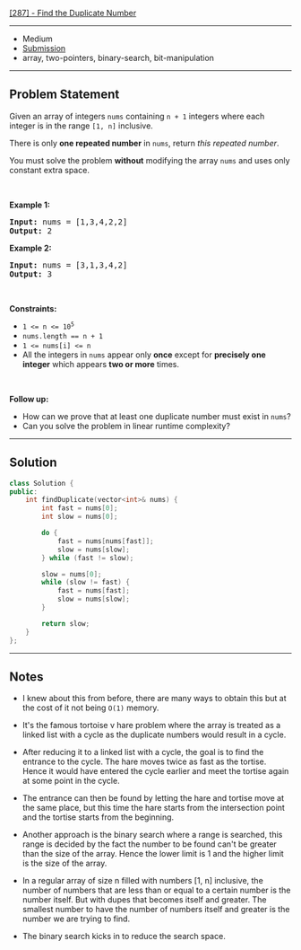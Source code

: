 [[287] - Find the Duplicate Number](https://leetcode.com/problems/find-the-duplicate-number)

---

- Medium
- [Submission](https://leetcode.com/problems/find-the-duplicate-number/submissions/979288055/)
- array, two-pointers, binary-search, bit-manipulation

---

## Problem Statement

<p>Given an array of integers <code>nums</code> containing&nbsp;<code>n + 1</code> integers where each integer is in the range <code>[1, n]</code> inclusive.</p>

<p>There is only <strong>one repeated number</strong> in <code>nums</code>, return <em>this&nbsp;repeated&nbsp;number</em>.</p>

<p>You must solve the problem <strong>without</strong> modifying the array <code>nums</code>&nbsp;and uses only constant extra space.</p>

<p>&nbsp;</p>
<p><strong class="example">Example 1:</strong></p>

<pre>
<strong>Input:</strong> nums = [1,3,4,2,2]
<strong>Output:</strong> 2
</pre>

<p><strong class="example">Example 2:</strong></p>

<pre>
<strong>Input:</strong> nums = [3,1,3,4,2]
<strong>Output:</strong> 3
</pre>

<p>&nbsp;</p>
<p><strong>Constraints:</strong></p>

<ul>
	<li><code>1 &lt;= n &lt;= 10<sup>5</sup></code></li>
	<li><code>nums.length == n + 1</code></li>
	<li><code>1 &lt;= nums[i] &lt;= n</code></li>
	<li>All the integers in <code>nums</code> appear only <strong>once</strong> except for <strong>precisely one integer</strong> which appears <strong>two or more</strong> times.</li>
</ul>

<p>&nbsp;</p>
<p><b>Follow up:</b></p>

<ul>
	<li>How can we prove that at least one duplicate number must exist in <code>nums</code>?</li>
	<li>Can you solve the problem in linear runtime complexity?</li>
</ul>


---

## Solution

```cpp
class Solution {
public:
    int findDuplicate(vector<int>& nums) {
        int fast = nums[0];
        int slow = nums[0];

        do {
            fast = nums[nums[fast]];
            slow = nums[slow];
        } while (fast != slow);

        slow = nums[0];
        while (slow != fast) {
            fast = nums[fast];
            slow = nums[slow];
        }

        return slow;
    }
};
```

---

## Notes

- I knew about this from before, there are many ways to obtain this but at the cost of it not being `O(1)` memory.
- It's the famous tortoise v hare problem where the array is treated as a linked list with a cycle as the duplicate numbers would result in a cycle.
- After reducing it to a linked list with a cycle, the goal is to find the entrance to the cycle. The hare moves twice as fast as the tortise. Hence it would have entered the cycle earlier and meet the tortise again at some point in the cycle.
- The entrance can then be found by letting the hare and tortise move at the same place, but this time the hare starts from the intersection point and the tortise starts from the beginning.

- Another approach is the binary search where a range is searched, this range is decided by the fact the number to be found can't be greater than the size of the array. Hence the lower limit is 1 and the higher limit is the size of the array.
- In a regular array of size n filled with numbers [1, n] inclusive, the number of numbers that are less than or equal to a certain number is the number itself. But with dupes that becomes itself and greater. The smallest number to have the number of numbers itself and greater is the number we are trying to find.
- The binary search kicks in to reduce the search space.
